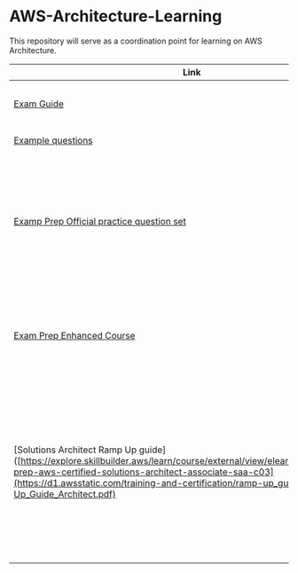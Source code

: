 # AWS-Architecture-Learning

This repository will serve as a coordination point for learning on AWS Architecture.

| Link | Description |
|-----------------|-----------------|
| [Exam Guide](https://d1.awsstatic.com/training-and-certification/docs-sa-assoc/AWS-Certified-Solutions-Architect-Associate_Exam-Guide.pdf)   | Provides information on composition of the exam   |
| [Example questions](https://d1.awsstatic.com/training-and-certification/docs-sa-assoc/AWS-Certified-Solutions-Architect-Associate_Sample-Questions.pdf) | Sample questions   |
| [Examp Prep Official practice question set](https://explore.skillbuilder.aws/learn/course/external/view/elearning/13266/aws-certified-solutions-architect-associate-official-practice-question-set-saa-c03-english?saa=sec&sec=prep)   | 45 minute skill builder course that provides a test like environment to test understanding of architecture before the exam.  |
| [Exam Prep Enhanced Course](https://explore.skillbuilder.aws/learn/course/external/view/elearning/14760/exam-prep-aws-certified-solutions-architect-associate-saa-c03)  | Official exam prep standard course - need to be a premium subscriber to get this course |
| [Solutions Architect Ramp Up guide]([https://explore.skillbuilder.aws/learn/course/external/view/elearning/14760/exam-prep-aws-certified-solutions-architect-associate-saa-c03](https://d1.awsstatic.com/training-and-certification/ramp-up_guides/Ramp-Up_Guide_Architect.pdf)  | These are the most salient learning resources from our classrooms, digital curricula, video library, and AWS Lab Environment, that relate to the preparing for a solutions Architect Role. |

